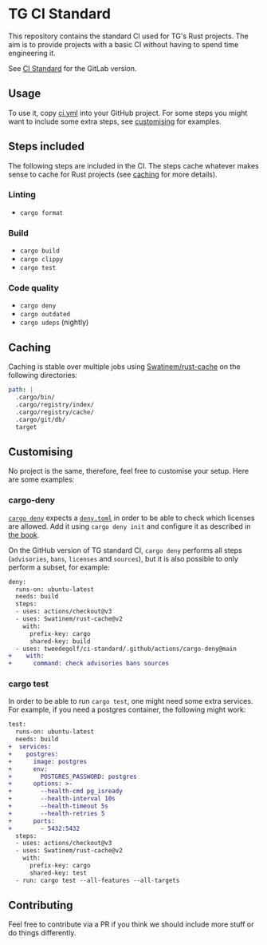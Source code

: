 # TG CI Standard

This repository contains the standard CI used for TG's Rust projects. The aim is to provide projects with a basic CI without having to spend time engineering it.

See [CI Standard](https://tgrep.nl/tweedegolf/ci-standard) for the GitLab version.


## Usage

To use it, copy [ci.yml](https//github.com/tweedegolf/ci-standard/blob/main/.github/workflows/ci.yml) into your GitHub project. For some steps you might want to include some extra steps, see [customising](#customising) for examples.


## Steps included

The following steps are included in the CI. The steps cache whatever makes sense to cache for Rust projects (see [caching](#caching) for more details).

### Linting
- `cargo format`

### Build
- `cargo build`
- `cargo clippy`
- `cargo test`

### Code quality
- `cargo deny`
- `cargo outdated`
- `cargo udeps` (nightly)

## Caching

Caching is stable over multiple jobs using [Swatinem/rust-cache](https://github.com/Swatinem/rust-cache) on the following directories:
```yaml
path: |
  .cargo/bin/
  .cargo/registry/index/
  .cargo/registry/cache/
  .cargo/git/db/
  target
```

## Customising
No project is the same, therefore, feel free to customise your setup. Here are some examples:

### cargo-deny

[`cargo deny`](https://github.com/EmbarkStudios/cargo-deny) expects a [`deny.toml`](https://github.com/tweedegolf/ci-standard/blob/main/deny.toml) in order to be able to check which licenses are allowed. Add it using `cargo deny init` and configure it as described in [the book](https://embarkstudios.github.io/cargo-deny/checks/cfg.html).

On the GitHub version of TG standard CI, `cargo deny` performs all steps (`advisories`, `bans`, `licenses` and `sources`), but it is also possible to only perform a subset, for example:
```diff
deny:
  runs-on: ubuntu-latest
  needs: build
  steps:
  - uses: actions/checkout@v3
  - uses: Swatinem/rust-cache@v2
    with:
      prefix-key: cargo
      shared-key: build
  - uses: tweedegolf/ci-standard/.github/actions/cargo-deny@main
+    with:
+      command: check advisories bans sources
```


### cargo test

In order to be able to run `cargo test`, one might need some extra services. For example, if you need a postgres container, the following might work:
```diff
test:
  runs-on: ubuntu-latest
  needs: build
+  services:
+    postgres:
+      image: postgres
+      env:
+        POSTGRES_PASSWORD: postgres
+      options: >-
+        --health-cmd pg_isready
+        --health-interval 10s
+        --health-timeout 5s
+        --health-retries 5
+      ports:
+        - 5432:5432
  steps:
  - uses: actions/checkout@v3
  - uses: Swatinem/rust-cache@v2
    with:
      prefix-key: cargo
      shared-key: test
  - run: cargo test --all-features --all-targets
```


## Contributing

Feel free to contribute via a PR if you think we should include more stuff or do things differently.
